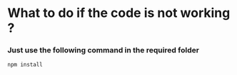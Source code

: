 # What to do if the code is not working ?
### Just use the following command in the required folder
`
    npm install
`
